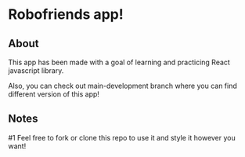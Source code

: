 # Robofriends app!

## About

This app has been made with a goal of learning and practicing React javascript library.

Also, you can check out main-development branch where you can find different version of this app!

## Notes
#1 Feel free to fork or clone this repo to use it and style it however you want!
